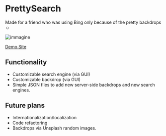 # PrettySearch
Made for a friend who was using Bing only because of the pretty backdrops ☺

![immagine](https://user-images.githubusercontent.com/12469744/88823138-091ed700-d1c5-11ea-807b-425ad858b236.png)

[Demo Site](http://prettysearch.a-centauri.com/)

## Functionality

* Customizable search engine (via GUI) 
* Customizable backdrop (via GUI) 
* Simple JSON files to add new server-side backdrops and new search engines.

## Future plans

* Internationalization/localization
* Code refactoring
* Backdrops via Unsplash random images.

